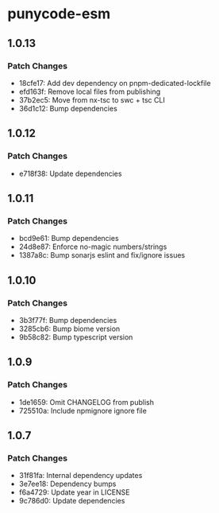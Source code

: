 # punycode-esm

## 1.0.13

### Patch Changes

- 18cfe17: Add dev dependency on pnpm-dedicated-lockfile
- efd163f: Remove local files from publishing
- 37b2ec5: Move from nx-tsc to swc + tsc CLI
- 36d1c12: Bump dependencies

## 1.0.12

### Patch Changes

- e718f38: Update dependencies

## 1.0.11

### Patch Changes

- bcd9e61: Bump dependencies
- 24d8e87: Enforce no-magic numbers/strings
- 1387a8c: Bump sonarjs eslint and fix/ignore issues

## 1.0.10

### Patch Changes

- 3b3f77f: Bump dependencies
- 3285cb6: Bump biome version
- 9b58c82: Bump typescript version

## 1.0.9

### Patch Changes

- 1de1659: Omit CHANGELOG from publish
- 725510a: Include npmignore ignore file

## 1.0.7

### Patch Changes

- 31f81fa: Internal dependency updates
- 3e7ee18: Dependency bumps
- f6a4729: Update year in LICENSE
- 9c786d0: Update dependencies
